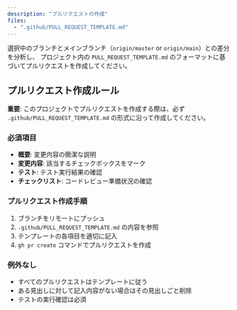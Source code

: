 ```yaml
---
description: "プルリクエストの作成"
files:
  - ".github/PULL_REQUEST_TEMPLATE.md"
---
```


選択中のブランチとメインブランチ（`origin/master` or `origin/main`）との差分を分析し、 プロジェクト内の `PULL_REQUEST_TEMPLATE.md` のフォーマットに基づいてプルリクエストを作成してください。

## プルリクエスト作成ルール

**重要**: このプロジェクトでプルリクエストを作成する際は、必ず `.github/PULL_REQUEST_TEMPLATE.md` の形式に沿って作成してください。

### 必須項目

- **概要**: 変更内容の簡潔な説明
- **変更内容**: 該当するチェックボックスをマーク
- **テスト**: テスト実行結果の確認
- **チェックリスト**: コードレビュー準備状況の確認

### プルリクエスト作成手順

1. ブランチをリモートにプッシュ
2. `.github/PULL_REQUEST_TEMPLATE.md` の内容を参照
3. テンプレートの各項目を適切に記入
4. `gh pr create` コマンドでプルリクエストを作成

### 例外なし

- すべてのプルリクエストはテンプレートに従う
- ある見出しに対して記入内容がない場合はその見出しごと削除
- テストの実行確認は必須
